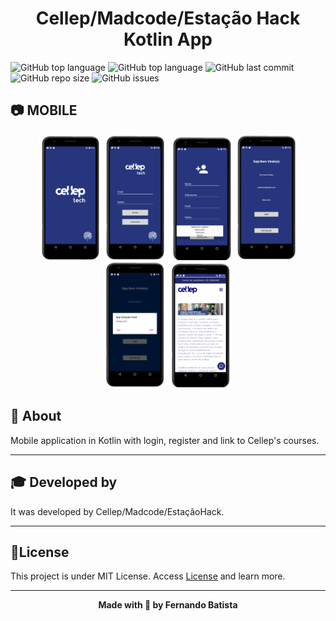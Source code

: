<h1 align="center">Cellep/Madcode/Estação Hack Kotlin App</h1>



![GitHub top language](https://img.shields.io/github/languages/count/Nandosbx/kotlin-cellep) 
![GitHub top language](https://img.shields.io/github/languages/top/Nandosbx/kotlin-cellep) ![GitHub last commit](https://img.shields.io/github/last-commit/Nandosbx/kotlin-cellep) ![GitHub repo size](https://img.shields.io/github/repo-size/Nandosbx/kotlin-cellep) ![GitHub issues](https://img.shields.io/github/issues/Nandosbx/kotlin-cellep)


<h2>	📷 MOBILE</h2></h2>
<div align='center'>
<img src="./.github/cellepestacaohack.png" width=20% height=20%/>

<img src="./.github/celleplogin.png" width=20% height=20%/>

<img src="./.github/cellepregister.png" width=20% height=20%/>

<img src="./.github/cellepwelcoming.png" width=20% height=20%/>

<img src="./.github/celleplogout.png" width=20% height=20%/>

<img src="./.github/celleplinking.png" width=20% height=20%/>
</div>

<h2>📖 About</h2>

Mobile application in Kotlin with login, register and link to Cellep's courses.

------------

<h2>🎓 Developed by</h2>
It was developed by Cellep/Madcode/EstaçãoHack.

------------


<h2>📃License</h2>

This project is under MIT License. Access <a href="https://github.com/Nandosbx/kotlin-cellep/blob/master/LICENSE.md">License</a> and learn more.

------------


<footer align="center">
 <strong align="center">Made with 💜 by Fernando Batista</strong>
</footer>
